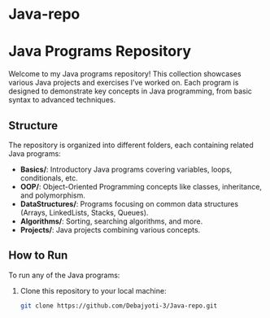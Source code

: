 # Java-repo
# Java Programs Repository

Welcome to my Java programs repository! This collection showcases various Java projects and exercises I’ve worked on. Each program is designed to demonstrate key concepts in Java programming, from basic syntax to advanced techniques.

## Structure

The repository is organized into different folders, each containing related Java programs:

- **Basics/**: Introductory Java programs covering variables, loops, conditionals, etc.
- **OOP/**: Object-Oriented Programming concepts like classes, inheritance, and polymorphism.
- **DataStructures/**: Programs focusing on common data structures (Arrays, LinkedLists, Stacks, Queues).
- **Algorithms/**: Sorting, searching algorithms, and more.
- **Projects/**:  Java projects combining various concepts.

## How to Run

To run any of the Java programs:

1. Clone this repository to your local machine:
   ```bash
   git clone https://github.com/Debajyoti-3/Java-repo.git
